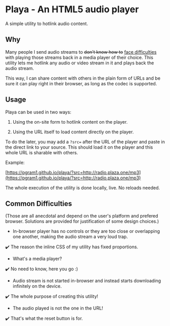 # Playa - An HTML5 audio player

A simple utility to hotlink audio content.

## Why

Many people I send audio streams to ~~don't know how to~~ [face difficulties](#common-difficulties) with playing those streams back in a media player of their choice. This utility lets me hotlink any audio or video stream in it and plays back the audio stream.

This way, I can share content with others in the plain form of URLs and be sure it can play right in their browser, as long as the codec is supported.

## Usage

Playa can be used in two ways:

1. Using the on-site form to hotlink content on the player.

2. Using the URL itself to load content directly on the player.

To do the later, you may add a `?src=` after the URL of the player and paste in the direct link to your source. This should load it on the player and this whole URL is sharable with others.

Example:

[https://pgram1.github.io/playa/?src=http://radio.plaza.one/mp3](https://pgram1.github.io/playa/?src=http://radio.plaza.one/mp3)

The whole execution of the utility is done locally, live. No reloads needed.

## Common Difficulties

(Those are all anecdotal and depend on the user's platform and prefered browser. Solutions are provided for justification of some design choices.)

- In-browser player has no controls or they are too close or overlapping one another, making the audio stream a very loud trap.

✔️ The reason the inline CSS of my utility has fixed proportions.

- What's a media player?

✔️ No need to know, here you go :)

- Audio stream is not started in-browser and instead starts downloading infinitely on the device.

✔️ The whole purpose of creating this utility!

- The audio played is not the one in the URL!

✔️ That's what the reset button is for.
